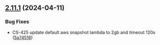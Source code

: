## [2.11.1](https://github.com/observeinc/terraform-aws-collection/compare/v2.11.0...v2.11.1) (2024-04-11)


### Bug Fixes

* CS-425 update default aws snapshot lambda to 2gb and timeout 120s ([5a74516](https://github.com/observeinc/terraform-aws-collection/commit/5a74516543bfee023d52a72653c85f8e46503e9d))



